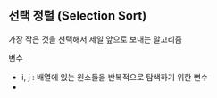 ## 선택 정렬 (Selection Sort)

가장 작은 것을 선택해서 제일 앞으로 보내는 알고리즘

변수

- i, j : 배열에 있는 원소들을 반복적으로 탐색하기 위한 변수
- 
